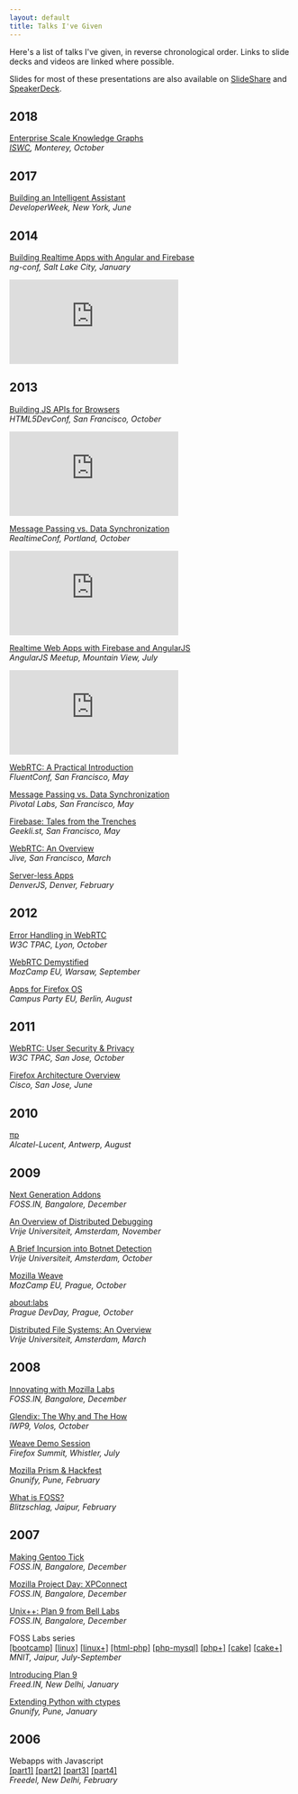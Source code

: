 ```yaml
---
layout: default
title: Talks I've Given
---
```


Here's a list of talks I've given, in reverse chronological order.
Links to slide decks and videos are linked where possible.

Slides for most of these presentations are also available on
[SlideShare](https://www.slideshare.net/anantn/) and
[SpeakerDeck](https://speakerdeck.com/anantn).

## 2018

[Enterprise Scale Knowledge Graphs](https://proness.kix.in/talks/iswc18-kg.pdf)
<br><em><a href="http://iswc2018.semanticweb.org/panel-enterprise-scale-knowledge-graphs/">ISWC</a>, Monterey, October</em>

## 2017

[Building an Intelligent Assistant](https://proness.kix.in/talks/devweek17-ozlo.pdf)
<br><em>DeveloperWeek, New York, June</em>

## 2014

[Building Realtime Apps with Angular and Firebase](https://proness.kix.in/talks/ngconf14-firebase.pdf)
<br><em>ng-conf, Salt Lake City, January</em>

<iframe class="video" src="https://www.youtube.com/embed/e4yUTkva_FM" frameborder="0" allowfullscreen></iframe>

## 2013

[Building JS APIs for Browsers](https://proness.kix.in/talks/devconf13-browsers/)
<br><em>HTML5DevConf, San Francisco, October</em>

<iframe class="video" src="https://www.youtube.com/embed/Jo4DttCcL7w" frameborder="0" allowfullscreen></iframe>

[Message Passing vs. Data Synchronization](https://proness.kix.in/talks/realtimeconf13-datasync.pdf)
<br><em>RealtimeConf, Portland, October</em>

<iframe src="https://player.vimeo.com/video/77352415" class="video" frameborder="0" webkitallowfullscreen mozallowfullscreen allowfullscreen></iframe>

[Realtime Web Apps with Firebase and AngularJS](https://proness.kix.in/talks/angular13-firebase/)
<br><em>AngularJS Meetup, Mountain View, July</em>

<iframe class="video" src="https://www.youtube.com/embed/C7ZI7z7qnHU" frameborder="0" allowfullscreen></iframe>

[WebRTC: A Practical Introduction](https://proness.kix.in/talks/fluent13-webrtc/)
<br><em>FluentConf, San Francisco, May</em>

[Message Passing vs. Data Synchronization](https://proness.kix.in/talks/pivotal13-datasync.pdf)
<br><em>Pivotal Labs, San Francisco, May</em>

[Firebase: Tales from the Trenches](https://proness.kix.in/talks/geeklist13-firebase)
<br><em>Geekli.st, San Francisco, May</em>

[WebRTC: An Overview](https://proness.kix.in/talks/jive13-webrtc/)
<br><em>Jive, San Francisco, March</em>

[Server-less Apps](https://proness.kix.in/talks/denverjs13-serverless.pdf)
<br><em>DenverJS, Denver, February</em>

## 2012

[Error Handling in WebRTC](https://proness.kix.in/talks/tpac12-webrtc.pdf)
<br><em>W3C TPAC, Lyon, October</em>

[WebRTC Demystified](https://proness.kix.in/talks/mozcamp12-webrtc.pdf)
<br><em>MozCamp EU, Warsaw, September</em>

[Apps for Firefox OS](https://proness.kix.in/talks/campus12-apps.pdf)
<br><em>Campus Party EU, Berlin, August</em>

## 2011

[WebRTC: User Security &amp; Privacy](https://proness.kix.in/talks/tpac11-webrtc.pdf)
<br><em>W3C TPAC, San Jose, October</em>

[Firefox Architecture Overview](https://proness.kix.in/talks/cisco11-fxarch.pdf)
<br><em>Cisco, San Jose, June</em>

## 2010

[πp](https://proness.kix.in/talks/bell10-piep.pdf)
<br><em>Alcatel-Lucent, Antwerp, August</em>

## 2009

[Next Generation Addons](https://proness.kix.in/talks/foss.in09-jetpack.pdf)
<br><em>FOSS.IN, Bangalore, December</em>

[An Overview of Distributed Debugging](https://proness.kix.in/talks/atds09-ddb.pdf)
<br><em>Vrije Universiteit, Amsterdam, November</em>

[A Brief Incursion into Botnet Detection](https://proness.kix.in/talks/atns09-botnet.pdf)
<br><em>Vrije Universiteit, Amsterdam, October</em>

[Mozilla Weave](https://proness.kix.in/talks/mozcamp09-weave.pdf)
<br><em>MozCamp EU, Prague, October</em>

[about:labs](https://proness.kix.in/talks/mozcamp09-labs.pdf)
<br><em>Prague DevDay, Prague, October</em>

[Distributed File Systems: An Overview](https://proness.kix.in/talks/cgc09-dfs.pdf)
<br><em>Vrije Universiteit, Amsterdam, March</em>

## 2008

[Innovating with Mozilla Labs](https://proness.kix.in/talks/foss.in08-mozilla-labs.pdf)
<br><em>FOSS.IN, Bangalore, December</em>

[Glendix: The Why and The How](https://proness.kix.in/talks/iwp9-08-glendix.pdf)
<br><em>IWP9, Volos, October</em>

[Weave Demo Session](https://wiki.mozilla.org/Summit2008/Sessions/Proposals/Weave)
<br><em>Firefox Summit, Whistler, July</em>

[Mozilla Prism &amp; Hackfest](https://proness.kix.in/talks/gnunify08-prism.pdf)
<br><em>Gnunify, Pune, February</em>

[What is FOSS?](https://proness.kix.in/talks/blitz08-foss.pdf)
<br><em>Blitzschlag, Jaipur, February</em>

## 2007

[Making Gentoo Tick](https://proness.kix.in/talks/foss.in07-making-gentoo-tick.pdf)
<br><em>FOSS.IN, Bangalore, December</em>

[Mozilla Project Day: XPConnect](https://proness.kix.in/talks/foss.in07-mozillapd-xpconnect.pdf)
<br><em>FOSS.IN, Bangalore, December</em>

[Unix++: Plan 9 from Bell Labs](https://proness.kix.in/talks/foss.in07-plan9.pdf)
<br><em>FOSS.IN, Bangalore, December</em>

FOSS Labs series<br>
[[bootcamp]](https://proness.kix.in/talks/itr07-bootcamp.pdf)
[[linux]](https://proness.kix.in/talks/itr07-linux-basics.pdf)
[[linux+]](https://proness.kix.in/talks/itr07-more-linux.pdf)
[[html-php]](https://proness.kix.in/talks/itr07-html-php.pdf)
[[php-mysql]](https://proness.kix.in/talks/itr07-php-mysql.pdf)
[[php+]](https://proness.kix.in/talks/itr07-php.pdf)
[[cake]](https://proness.kix.in/talks/itr07-cake.pdf)
[[cake+]](https://proness.kix.in/talks/itr07-more-cake.pdf)
<br><em>MNIT, Jaipur, July-September</em>

[Introducing Plan 9](https://proness.kix.in/talks/freed07-plan9.pdf)
<br><em>Freed.IN, New Delhi, January</em>

[Extending Python with ctypes](https://proness.kix.in/talks/gnunify07-ctypes.pdf)
<br><em>Gnunify, Pune, January</em>

## 2006

Webapps with Javascript<br>
[[part1]](https://proness.kix.in/talks/webapps/part1.html) [[part2]](https://proness.kix.in/talks/webapps/part2.html) [[part3]](https://proness.kix.in/talks/webapps/part3.html) [[part4]](https://proness.kix.in/talks/webapps/part4.html)
<br><em>Freedel, New Delhi, February</em>
